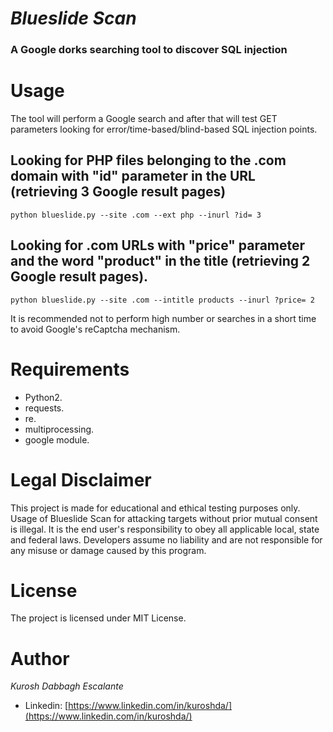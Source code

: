 *Blueslide Scan*
============

### A Google dorks searching tool to discover SQL injection ###


# **Usage** #

The tool will perform a Google search and after that will test GET parameters looking for error/time-based/blind-based SQL injection points.

## Looking for PHP files belonging to the .com domain with "id" parameter in the URL  (retrieving 3 Google result pages) ##
`python blueslide.py --site .com --ext php --inurl ?id= 3`

## Looking for .com URLs with "price" parameter and the word "product" in the title (retrieving 2 Google result pages). ##
`python blueslide.py --site .com --intitle products --inurl ?price= 2`


It is recommended not to perform high number or searches in a short time to avoid Google's reCaptcha mechanism.


# **Requirements** #
* Python2.
* requests.
* re.
* multiprocessing.
* google module.


# **Legal Disclaimer** #
This project is made for educational and ethical testing purposes only. Usage of Blueslide Scan for attacking targets without prior mutual consent is illegal. It is the end user's responsibility to obey all applicable local, state and federal laws. Developers assume no liability and are not responsible for any misuse or damage caused by this program.


# **License** #
The project is licensed under MIT License.


# **Author** #
*Kurosh Dabbagh Escalante*
* Linkedin: [https://www.linkedin.com/in/kuroshda/](https://www.linkedin.com/in/kuroshda/)
